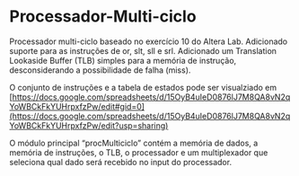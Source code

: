 # Processador-Multi-ciclo
Processador multi-ciclo baseado no exercício 10 do Altera Lab. Adicionado suporte para as instruções de or, slt, sll e srl. Adicionado um Translation Lookaside Buffer (TLB) simples para a memória de instrução, desconsiderando a possibilidade de falha (miss).

O conjunto de instruções e a tabela de estados pode ser visualziado em [https://docs.google.com/spreadsheets/d/15OyB4uIeD0876lJ7M8QA8vN2qYoWBCkFkYUHrpxfzPw/edit#gid=0](https://docs.google.com/spreadsheets/d/15OyB4uIeD0876lJ7M8QA8vN2qYoWBCkFkYUHrpxfzPw/edit?usp=sharing)

O módulo principal “procMulticiclo” contém a memória de dados, a memória de instruções, o TLB, o processador e um multiplexador que seleciona qual dado será recebido no input do processador.

